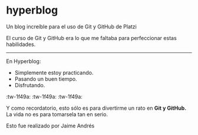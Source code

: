 # hyperblog
Un blog increíble para el uso de Git y GitHub de Platzi

El curso de Git y GitHub era lo que me faltaba para perfeccionar estas habilidades.

------------


En Hyperblog:
- Simplemente estoy practicando.
- Pasando un buen tiempo.
- Disfrutando.

:tw-1f49a: :tw-1f49a: :tw-1f49a:

Y como recordatorio, esto sólo es para divertirme un rato en **Git y GitHub.** La vida no es para tomarsela tan en serio.

Esto fue realizado por Jaime Andrés